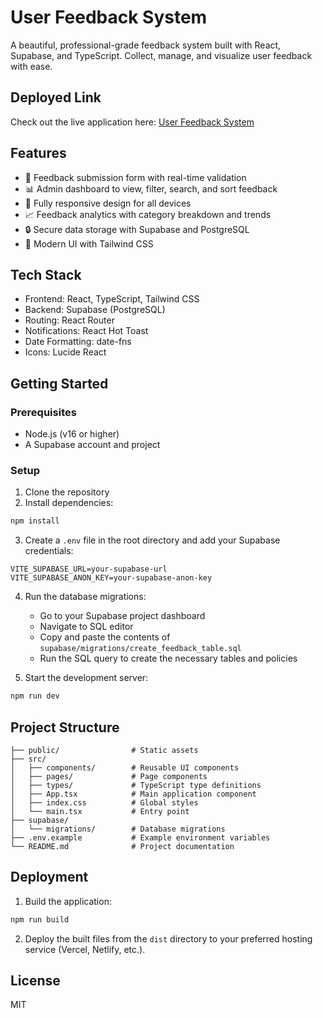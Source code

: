 # User Feedback System

A beautiful, professional-grade feedback system built with React, Supabase, and TypeScript. Collect, manage, and visualize user feedback with ease.

## Deployed Link

Check out the live application here: [User Feedback System](https://user-feedback-management.netlify.app/)

## Features

- 💬 Feedback submission form with real-time validation
- 📊 Admin dashboard to view, filter, search, and sort feedback
- 📱 Fully responsive design for all devices
- 📈 Feedback analytics with category breakdown and trends
- 🔒 Secure data storage with Supabase and PostgreSQL
- 🎨 Modern UI with Tailwind CSS

## Tech Stack

- Frontend: React, TypeScript, Tailwind CSS
- Backend: Supabase (PostgreSQL)
- Routing: React Router
- Notifications: React Hot Toast
- Date Formatting: date-fns
- Icons: Lucide React

## Getting Started

### Prerequisites

- Node.js (v16 or higher)
- A Supabase account and project

### Setup

1. Clone the repository
2. Install dependencies:
```bash
npm install
```

3. Create a `.env` file in the root directory and add your Supabase credentials:
```
VITE_SUPABASE_URL=your-supabase-url
VITE_SUPABASE_ANON_KEY=your-supabase-anon-key
```

4. Run the database migrations:
   - Go to your Supabase project dashboard
   - Navigate to SQL editor
   - Copy and paste the contents of `supabase/migrations/create_feedback_table.sql`
   - Run the SQL query to create the necessary tables and policies

5. Start the development server:
```bash
npm run dev
```

## Project Structure

```
├── public/                # Static assets
├── src/
│   ├── components/        # Reusable UI components
│   ├── pages/             # Page components
│   ├── types/             # TypeScript type definitions
│   ├── App.tsx            # Main application component
│   ├── index.css          # Global styles
│   └── main.tsx           # Entry point
├── supabase/
│   └── migrations/        # Database migrations
├── .env.example           # Example environment variables
└── README.md              # Project documentation
```

## Deployment

1. Build the application:
```bash
npm run build
```

2. Deploy the built files from the `dist` directory to your preferred hosting service (Vercel, Netlify, etc.).

## License

MIT
